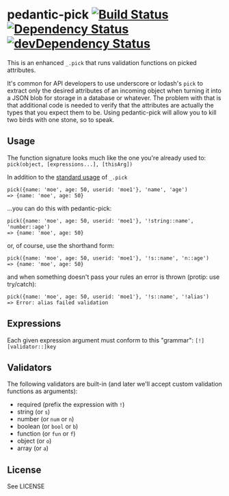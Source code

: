 pedantic-pick [![Build Status](https://travis-ci.org/notatestuser/pedantic-pick.png)](https://travis-ci.org/notatestuser/pedantic-pick) [![Dependency Status](https://david-dm.org/notatestuser/pedantic-pick.png)](https://david-dm.org/notatestuser/pedantic-pick) [![devDependency Status](https://david-dm.org/notatestuser/pedantic-pick/dev-status.png)](https://david-dm.org/notatestuser/pedantic-pick#info=devDependencies)
=============
This is an enhanced `_.pick` that runs validation functions on picked attributes.

It's common for API developers to use underscore or lodash's `pick` to extract only the 
desired attributes of an incoming object when turning it into a JSON blob for storage in a 
database or whatever. The problem with that is that additional code is needed to verify 
that the attributes are actually the types that you expect them to be. 
Using pedantic-pick will allow you to kill two birds with one stone, so to speak.

## Usage
The function signature looks much like the one you're already used to: `pick(object, [expressions...], [thisArg])`

In addition to the [standard usage](http://underscorejs.org/#pick) of `_.pick`
```
pick({name: 'moe', age: 50, userid: 'moe1'}, 'name', 'age')
=> {name: 'moe', age: 50}
```
...you can do this with pedantic-pick:
```
pick({name: 'moe', age: 50, userid: 'moe1'}, '!string::name', 'number::age')
=> {name: 'moe', age: 50}
```
or, of course, use the shorthand form:
```
pick({name: 'moe', age: 50, userid: 'moe1'}, '!s::name', 'n::age')
=> {name: 'moe', age: 50}
```
and when something doesn't pass your rules an error is thrown (protip: use try/catch):
```
pick({name: 'moe', age: 50, userid: 'moe1'}, '!s::name', '!alias')
=> Error: alias failed validation
```

## Expressions
Each given expression argument must conform to this "grammar": `[!][validator::]key`

## Validators
The following validators are built-in (and later we'll accept custom validation functions as arguments):

* required (prefix the expression with `!`)
* string (or `s`)
* number (or `num` or `n`)
* boolean (or `bool` or `b`)
* function (or `fun` or `f`)
* object (or `o`)
* array (or `a`)

## License
See LICENSE
